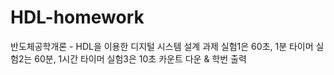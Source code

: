 # HDL-homework
반도체공학개론 - HDL을 이용한 디지털 시스템 설계 과제
실험1은 60초, 1분 타이머
실험2는 60분, 1시간 타이머
실험3은 10초 카운트 다운 & 학번 출력
